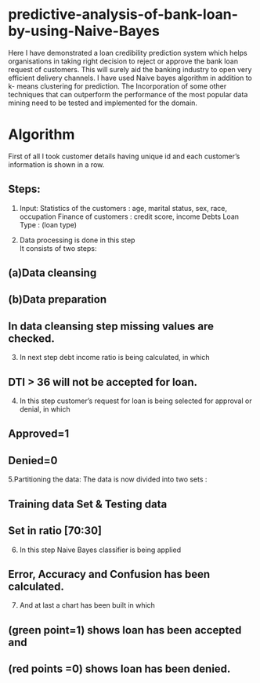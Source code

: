# predictive-analysis-of-bank-loan-by-using-Naive-Bayes

Here I have  demonstrated a loan credibility prediction system which helps
organisations in taking right decision to reject or approve the bank loan request of
customers. This will surely aid the banking industry to open very efficient delivery
channels. I have used Naive bayes algorithm in addition to k- means clustering for
prediction. The Incorporation of some other techniques that can outperform the
performance of the most popular data mining need to be tested and implemented for
the domain.

# Algorithm
First of all I took customer details having unique id and each customer’s information is shown in a row.

## Steps:
1.	Input: Statistics of the customers : age, marital status, sex, race, occupation
                Finance of customers : credit score, income Debts
                Loan Type : (loan type)

2.	Data processing is done in this step	
    It consists of two steps:
##    (a)Data cleansing
##     (b)Data preparation
##    In data cleansing step missing values are checked.
3.	In next step debt income ratio is being calculated, in which
##   DTI > 36 will not be accepted for loan.
4.	In this step customer’s request for loan is being selected for approval or denial, in which 
##  Approved=1
##  Denied=0
5.Partitioning the data:  The data is now divided into two sets :
##  Training data Set & Testing data 
##  Set in ratio [70:30] 
6.	In this step Naive Bayes classifier is being applied 
##   Error, Accuracy and Confusion has been calculated.
      
7.	And at last a chart has been built in which
##   (green point=1) shows loan has been accepted and
##   (red points =0) shows loan has been denied.

